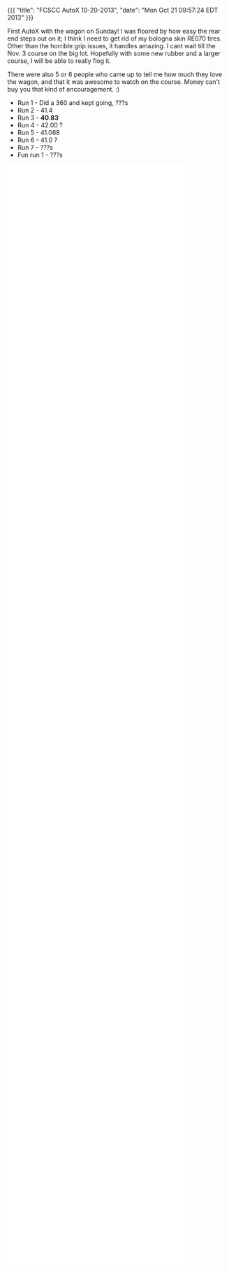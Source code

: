 {{{
  "title": "FCSCC AutoX 10-20-2013",
  "date": "Mon Oct 21 09:57:24 EDT 2013"
}}}

First AutoX with the wagon on Sunday! I was floored by how easy the rear end steps out on it; I think I need to get rid of my bologna skin RE070 tires. Other than the horrible grip issues, it handles amazing. I cant wait till the Nov. 3 course on the big lot. Hopefully with some new rubber and a larger course, I will be able to really flog it.

There were also 5 or 6 people who came up to tell me how much they love the wagon, and that it was awesome to watch on the course. Money can't buy you that kind of encouragement. :)

* Run 1 - Did a 360 and kept going, ???s
* Run 2 - 41.4
* Run 3 - __40.83__
* Run 4 - 42.00 ?
* Run 5 - 41.068
* Run 6 - 41.0 ?
* Run 7 - ???s
* Fun run 1 - ???s

<iframe width="420" height="315" src="//www.youtube.com/embed/OlajW6QuZO0" frameborder="0" allowfullscreen></iframe>

<iframe width="420" height="315" src="//www.youtube.com/embed/RlI9fb-xiWg" frameborder="0" allowfullscreen></iframe>

<iframe width="420" height="315" src="//www.youtube.com/embed/brUXLlBqKEE" frameborder="0" allowfullscreen></iframe>

<iframe width="420" height="315" src="//www.youtube.com/embed/rqRzXFC5Nfo" frameborder="0" allowfullscreen></iframe>

<iframe width="420" height="315" src="//www.youtube.com/embed/nmGPnkisu38" frameborder="0" allowfullscreen></iframe>

<iframe width="420" height="315" src="//www.youtube.com/embed/rligKITS5iI" frameborder="0" allowfullscreen></iframe>

<iframe width="420" height="315" src="//www.youtube.com/embed/8uO0nYdIOsU" frameborder="0" allowfullscreen></iframe>

<iframe width="420" height="315" src="//www.youtube.com/embed/529kYGet8NU" frameborder="0" allowfullscreen></iframe>

